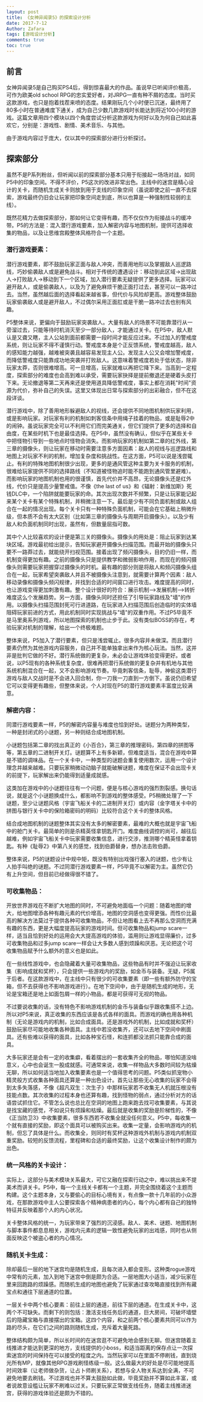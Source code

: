 ```yaml
---
layout: post
title: 《女神异闻录5》的探索设计分析
date: 2017-7-12
Author: Zafara
tags: [游戏设计分析]
comments: true
toc: true
---
```


## 前言
女神异闻录5是自己购买PS4后，得到惊喜最大的作品。虽说早已听闻评价极高，可作为欧美old school RPG的忠实爱好者，对JRPG一直有种不屑的态度。当时买这款游戏，也只是抱着找茬来喷的态度。结果刚玩几个小时便已沉迷，最终用了80多小时在普通难度下通关，成为自己少数几款游戏时长能达到将近100小时的游戏。这篇文章用四个模块以四个角度尝试分析这款游戏为何好以及为何自己如此喜欢它，分别是：游戏性、剧情、美术音乐、与其他。
   
由于游戏内容过于庞大，仅以其中的探索部分进行分析探讨。

## 探索部分
虽然不是P系列粉丝，但听闻以前的探索部分基本只用于衔接起一场场对战，如同P5中的印象空间。不得不评价，P5这次的改进非常出色。主线中的迷宫是精心设计的关卡，而随机生成关卡则放到用于支线的印象空间（虽说即使之前一直不去探索，游戏最终仍旧会让玩家把印象空间走到底，所以也算是一种强制性较弱的主线）。

既然花精力去做探索部分，那如何让它变得有趣，而不仅仅作为衔接战斗的缓冲带。P5的方法是：混入潜行游戏要素，加入解密内容与地图机制，提供可选择收集的物品，以及让思维宫殿整体风格符合一个主题。

### 潜行游戏要素：
潜行游戏要素，即不鼓励玩家正面与敌人冲突，而善用地形以及掌握敌人巡逻路线，巧妙偷袭敌人或是避免战斗。相对于传统的遭遇设计：移动到此区域->出现敌人->打败敌人->移动到下一个区域，加入潜行要素无疑提供了更多选择。玩家可以避开敌人，或是偷袭敌人，以及为了避免麻烦干脆正面打过去，甚至可以一路冲过去。当然，虽然越后面的选择看起来越省事，但代价与风险却更高。游戏整体鼓励玩家偷袭敌人或是避开敌人，不过偶尔采用正面肛或是干脆一路冲过去也别有风趣。

P5整体来说，更偏向于鼓励玩家突袭敌人。大量有敌人的场景不可能靠潜行从一旁溜过去，只能等待时机消灭至少一部分敌人，才能通过关卡。在P5中，敌人默认是又聋又瞎，主人公站到面前都需要一段时间才能反应过来。不过加入的警戒度系统，则让玩家不得不谨慎行动。警戒度本身是个正反馈系统，警戒度越高，敌人的感知能力越强，越难被突袭且越容易发现主人公。发现主人公又会增加警戒度，而降低警戒度只能靠成功地突袭并打败敌人。这意味着警戒度若处于低状态，除非玩家太莽，否则很难增高。可一旦增高，玩家就难以再把它降下来。当高到一定程度，探索部分的难度也会高到难以承受，需要玩家抉择是提前撤退还是硬着头皮打下来。无论撤退等第二天再来还是使用道具降低警戒度，事实上都在消耗"时间"资源为代价，弥补自己的失误。这里又体现出日常与探索部分的出彩融合，但不在这段详谈。

潜行游戏中，除了善用地形躲避敌人的视线，还会提供不同地图机制供玩家利用，或是影响玩家。对玩家有利的机制如刺客信条中用绳子挂着的物品，或是耻辱2中的闹钟。虽说玩家完全可以不利用它们而完美通关，但它们提供了更多的选择和自由度，在某些时机下也是最佳选择。在P5中，虽然没有确认，但似乎在某些关卡中把怪物引导到一些地点时怪物会消失。而影响玩家的机制如第二章的红外线，第三章的摄像头，则让玩家在移动时需要注意多方面因素：敌人的视线与巡逻路线和地图上对玩家不利的机制，增加复杂度和挑战性。在这方面，P5可以说是浅尝辄止。有利的特殊地图机制很少出现，更多的是通风管这种主要为关卡服务的机制，很难给玩家提供不同的选择路线（不知道被怪物追时能不能跑到通风管里避难）。而影响玩家的地图机制也用的很谨慎，首先代价并不高昂，无论摄像头还是红外线，代价只是提高少量警戒值。不像《the last of us》和《辐射：新维加斯》死钱DLC中，一个陷阱就能要玩家的命。其次出现次数并不频繁，只是让玩家能记起来某个关卡有某个特殊机制，并稍微注意一下。最后是少有不同负面机制或敌人组合在一起的情况出现。每个关卡只有一种特殊负面机制，可能会在它基础上稍微升级，但本质不会有太大区别（比如第三章的摄像头与周期开启摄像头）。以及少有敌人和负面机制同时出现，虽然有，但数量屈指可数。

其中个人比较喜欢的设计便是第三关的摄像头。摄像头的用处是：阻止玩家到达某块区域。游戏最初给出提示，告知玩家避开摄像头扫描范围。而最开始的摄像头只要不一路莽过去，就能绕开扫视范围。接着出现了频闪摄像头，目的仍旧一样，而机制变得更加有趣。之前的摄像头只是提供教学和微弱影响作用，而现在的频闪摄像头则需要玩家把握穿过摄像头的时机。最有趣的部分则是将敌人和频闪摄像头组合在一起，玩家希望突袭敌人并且不被摄像头注意到，就需要计算两个因素：敌人移动录像和摄像头频闪规律，并找到合适的时间窗口进行攻击。难度提高的同时，也让游戏变得更加刺激有趣。整个设计很好的符合：展示机制—>发展机制—>转折难度这么个发展趋势。另一方面，摄像头同时还担任了引导玩家路线及"墙"的作用。以摄像头扫描范围封死可行进道路，在玩家进入扫描范围后创造临时的实体墙阻碍玩家前进的方式，用此机制同时实现挑战与"墙"的双重作用。不过P5毕竟不是马里奥系列游戏，所以地图探索的机制也止步于此。没有类似BOSS的存在，考验玩家对机制的理解，给出一个终极难题。

整体来说，P5加入了潜行要素，但只是浅尝辄止。很多内容并未做深。而且潜行要素仍然为其他游戏内容服务，自己并不能单独拿出来作为核心玩法。当然，这并非是批判它做的不好。潜行系统做的更复杂，未必会让游戏体验变得更好。或者说，以P5现有的各种系统复杂度，很难再把潜行系统做的更复杂并有机地与其他系统机制混合在一起，又不会影响游戏节奏。毕竟刺客信条，耻辱，神偷这类潜行游戏与敌人交战时是不会进入回合制，你一刀我一刀直到一方倒下。虽说仍旧希望它可以变得更有趣些，但整体来说，个人对现在P5的潜行游戏要素丰富度比较满意。

### 解密内容：
同潜行游戏要素一样，P5的解密内容量与难度也恰到好处。谜题分为两种类型，一种是封闭式的小谜题，另一种则结合成地图机制。

小谜题包括第二章的找出真正的《小百合》，第三章的推理密码，第四章的拼图等等，第五章的二进制开关灯。谜题算不上有多新颖，但难度适当，混合在游戏中算是不错的调味品。在一个关卡中，一种类型的谜题会重复使用数次，运用一个设计理念并越来越难。只要玩家稍微动动脑子就能破解谜题，难度在保证不会出现卡关的前提下，玩家解出来仍能得到适量成就感。

这类加在游戏中的小谜题往往有一个问题，便是与核心游戏的强烈割裂感。换句话说，就是这个小谜题换成什么，都影响不到游戏的整体感受。P5稍微处理了一下谜题，至少让谜题风格（宇宙飞船关卡的二进制开关灯）或内容（金字塔关卡中的拼图与银行关卡中的保险箱密码的明码）比较符合这个关卡的整体风格。

结合成地图机制的谜题整体其实没有太多的解密要素，最难的大概也就是宇宙飞船中的舱门关卡。最简单的则是杀精英怪拿钥匙开门。难度曲线调控的尚可，越往后越难，例如宇宙飞船关卡中玩家需要收集信息，进行交涉，推测哪个精英怪拿着钥匙。有种《耻辱2》中第八关的感觉，找到伯爵替身，想办法击败伯爵。

整体来说，P5的谜题设计中规中矩，既没有特别出戏强行塞入的谜题，也少有让人拍手叫绝的谜题。不过同潜行游戏要素一样，P5毕竟不以解密为主。虽然它仍有上升空间，但目前已经做得很不错了。

### 可收集物品：
开放世界游戏在不断扩大地图的同时，不可避免地面临一个问题：随着地图的增大，给地图增添各种有趣元素的代价增高，地图的空洞感也变得更强。而性价比最高的解决方法莫过于提供各种可收集物品，不但让地图看上去不再那么空洞而充满有趣的东西，更是大幅度提高玩家的游戏时间。但可收集物品和jump scare一样，适当且恰到好处的运用会大大提高游戏的体验，滥用则让游戏显得廉价，过多可收集物品和过多jump scare一样会让大多数人感到烦躁和厌恶。无论把这个可收集物品赋予什么额外的意义也是如此。

在一些线性游戏中，也会隐藏着大量可收集物品，这些物品有时并不强迫让玩家收集（影响成就和奖杯），只会提供一些游戏内的奖励，如金币与装备。无疑，P5属于后者。在这款游戏中，在主线中只有很少的可收集要素（即一些有额外防守的宝箱，但不去获得也不影响游戏进行）。在地下空间中，由于是随机生成的地形，无论是宝箱还是地上如面包屑一样的小物品，都是可获得可无视的物品。

不过要说收集的话，没有特色不影响游戏机制的金币与装备似乎跟收集搭不上边。所以对P5来说，真正收集的东西应该是各式各样的面具。而游戏的确也用各种机制（无论是游戏内的机制，比如合成面具。还是游戏外的机制，比如成就和奖杯）鼓励玩家尽可能地收集各种面具。主线中若没收集齐，还可以去地下空间中刷面具。还有些难以获得的面具，比如各种宝石怪，和连抓都没法抓只能靠合成的面具。

大多玩家还是会有一定的收集癖，看着摆出的一套收集齐全的物品，哪怕知道没啥意义，心中也会诞生一股成就感。可通常来说，收集一样物品大多数时间较为枯燥无聊，所以如何适当地加入收集要素也是一个值得思考的问题。P5类似抓宠物小精灵般方式收集各种面具还算是一种出色设计。首先让那些无心收集的玩家不会得到太多失落感，不像《超凡双生：次生子》中那样玩家若不收集无人机就压根没有技能点数。其次收集的过程本身也还算有趣，找到怪物的弱点，通过分析对方的话语尝试抓住它。不管怎么说也总比在空洞的地图上跑来跑去找可收集要素，与其说是找宝藏的感觉，不如说只有烦躁和枯燥。最后就是收集的奖励是阶梯性的，不像《正当防卫3》中收集要素，很多东西若不收集全就没任何意义。P5中，每收集一个就有直接的奖励，即这个面具可以被购买出来。收集一定量，会影响游戏内的机制，但忘了具体是什么。而收集全，则同时有奖杯这种游戏外机制与游戏内机制双重奖励。较短的反馈流程，里程碑和合适的最终奖励，让这个收集设计制作的颇为 出色。

### 统一风格的关卡设计：
实际上，这部分与美术模块关系最大，可它又融在探索行动之中，难以挑出来不提美术而讲关卡。P5中，每一个主线关卡都有一个主题，并完全围绕着这个主题而构建。这个主题本身，又与要偷心的目标心境有关，有点像一款十几年前的小众游戏，在那款游戏中主人公要探索各个精神病患者的内心，每个内心都有自己的独特特征并反映着那个人的内心状况。

关卡整体风格的统一，为玩家带来了强烈的沉浸感。敌人、美术、谜题、地图机制与脚本事件都息息相关，游戏内元素的逻辑一致性避免玩家的出戏感，同时也从侧面反映这个被盗心者的内心情况。

### 随机关卡生成：

除却最后一层的地下迷宫均是随机生成，且每次进入都会变形。这种类rogue游戏中常有的元素，加入到地下迷宫中倒是颇为合适。一层地图大小适当，减少玩家在里来回跑路的烦躁感。而随机生成的地图也避免了玩家通过查攻略直接找到所有藏宝点和通往下层通道的位置。

一层关卡中两个核心要素：前往上层的通道，前往下层的通道。在生成关卡中，这两个不可缺失。而剩下的则包括：激活支线任务后的通道，巨大房间，可破坏墙壁后的隐藏宝箱与直接摆出的宝箱。这四个内容，和之前两个核心要素共同可以作为路的尽头，在它们之间的路则随机生成，充斥着大量死路。

整体结构颇为简单，所以长时间的在迷宫逛不可避免地会感到无聊。但迷宫随着主线推进才能达到更深的地方，支线提供的小boss，和适当距离的保存点让一次探索迷宫的时间保持在可以接受的程度之内。当然玩家可以在里面不停刷钱，直到烧光所有MP，就像其他RPG游戏刷怪练级一般。这么做最大的好处是尽可能地提高时间效率（让老师做杂货，让占卜师刷关系），若想与全人物关系达到全满，不可避免地要去刷钱。不过游戏也并不算太鼓励如此做，毕竟奖励并不算如此丰富，或者说故意设槛让玩家不刷难以过关。只要玩家正常做支线任务，随着主线推进迷宫，获得的游戏体验还是颇为不错的。
